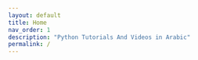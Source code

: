 ```yaml
---
layout: default
title: Home
nav_order: 1
description: "Python Tutorials And Videos in Arabic"
permalink: /
---
```

